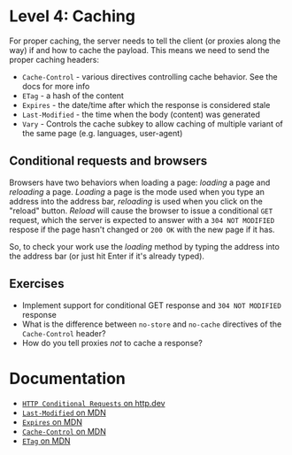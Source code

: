 # Level 4: Caching
For proper caching, the server needs to tell the client (or proxies along the way) if and how to cache the payload. This means we need to send the proper caching headers:
- `Cache-Control` - various directives controlling cache behavior. See the docs for more info
- `ETag` - a hash of the content
- `Expires` - the date/time after which the response is considered stale
- `Last-Modified` - the time when the body (content) was generated
- `Vary` - Controls the cache subkey to allow caching of multiple variant of the same page (e.g. languages, user-agent)

## Conditional requests and browsers
Browsers have two behaviors when loading a page: _loading_ a page and _reloading_ a page. _Loading_ a page is the mode used when you type an address into the address bar, _reloading_ is used when you click on the "reload" button. _Reload_ will cause the browser to issue a conditional `GET` request, which the server is expected to answer with a `304 NOT MODIFIED` respose if the page hasn't changed or `200 OK` with the new page if it has.

So, to check your work use the _loading_ method by typing the address into the address bar (or just hit Enter if it's already typed).

## Exercises
- Implement support for conditional GET response and `304 NOT MODIFIED` response
- What is the difference between `no-store` and `no-cache` directives of the `Cache-Control` header?
- How do you tell proxies _not_ to cache a response?

# Documentation
- [`HTTP Conditional Requests` on http.dev](https://http.dev/conditional-requests)
- [`Last-Modified` on MDN](https://developer.mozilla.org/en-US/docs/Web/HTTP/Headers/Last-Modified)
- [`Expires` on MDN](https://developer.mozilla.org/en-US/docs/Web/HTTP/Headers/Expires)
- [`Cache-Control` on MDN](https://developer.mozilla.org/en-US/docs/Web/HTTP/Headers/Cache-Control)
- [`ETag` on MDN](https://developer.mozilla.org/en-US/docs/Web/HTTP/Headers/ETag)